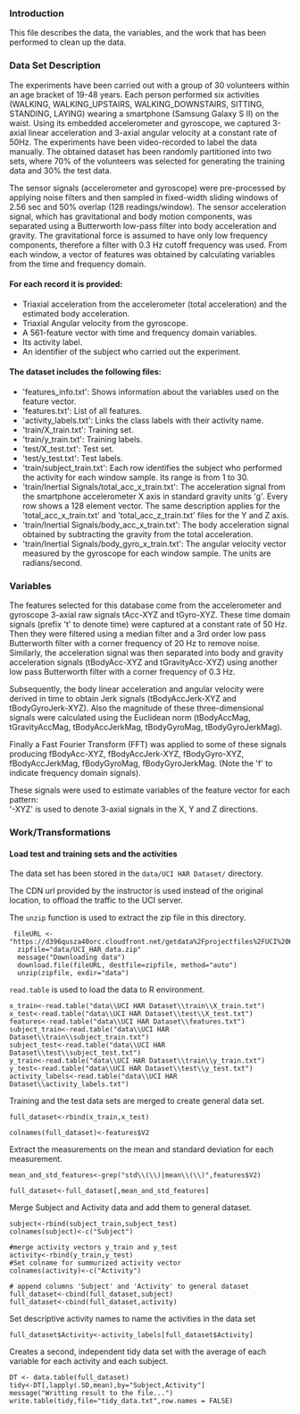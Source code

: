 ### Introduction

This file describes the data, the variables, and the work that has been performed to clean up the data.

### Data Set Description

The experiments have been carried out with a group of 30 volunteers within an age bracket of 19-48 years. Each person performed six activities (WALKING, WALKING_UPSTAIRS, WALKING_DOWNSTAIRS, SITTING, STANDING, LAYING) wearing a smartphone (Samsung Galaxy S II) on the waist. Using its embedded accelerometer and gyroscope, we captured 3-axial linear acceleration and 3-axial angular velocity at a constant rate of 50Hz. The experiments have been video-recorded to label the data manually. The obtained dataset has been randomly partitioned into two sets, where 70% of the volunteers was selected for generating the training data and 30% the test data. 

The sensor signals (accelerometer and gyroscope) were pre-processed by applying noise filters and then sampled in fixed-width sliding windows of 2.56 sec and 50% overlap (128 readings/window). The sensor acceleration signal, which has gravitational and body motion components, was separated using a Butterworth low-pass filter into body acceleration and gravity. The gravitational force is assumed to have only low frequency components, therefore a filter with 0.3 Hz cutoff frequency was used. From each window, a vector of features was obtained by calculating variables from the time and frequency domain. 

#### For each record it is provided:

* Triaxial acceleration from the accelerometer (total acceleration) and the estimated body acceleration.
* Triaxial Angular velocity from the gyroscope. 
* A 561-feature vector with time and frequency domain variables. 
* Its activity label. 
* An identifier of the subject who carried out the experiment.

#### The dataset includes the following files:

* 'features_info.txt': Shows information about the variables used on the feature vector.
* 'features.txt': List of all features.
* 'activity_labels.txt': Links the class labels with their activity name.
* 'train/X_train.txt': Training set.
* 'train/y_train.txt': Training labels.
* 'test/X_test.txt': Test set.
* 'test/y_test.txt': Test labels.
* 'train/subject_train.txt': Each row identifies the subject who performed the activity for each window sample. Its range is from 1 to 30. 
* 'train/Inertial Signals/total_acc_x_train.txt': The acceleration signal from the smartphone accelerometer X axis in standard gravity units 'g'. Every row shows a 128 element vector. The same description applies for the 'total_acc_x_train.txt' and 'total_acc_z_train.txt' files for the Y and Z axis. 
* 'train/Inertial Signals/body_acc_x_train.txt': The body acceleration signal obtained by subtracting the gravity from the total acceleration. 
* 'train/Inertial Signals/body_gyro_x_train.txt': The angular velocity vector measured by the gyroscope for each window sample. The units are radians/second. 

### Variables

The features selected for this database come from the accelerometer and gyroscope 3-axial raw signals tAcc-XYZ and tGyro-XYZ. These time domain signals (prefix 't' to denote time) were captured at a constant rate of 50 Hz. Then they were filtered using a median filter and a 3rd order low pass Butterworth filter with a corner frequency of 20 Hz to remove noise. Similarly, the acceleration signal was then separated into body and gravity acceleration signals (tBodyAcc-XYZ and tGravityAcc-XYZ) using another low pass Butterworth filter with a corner frequency of 0.3 Hz. 

Subsequently, the body linear acceleration and angular velocity were derived in time to obtain Jerk signals (tBodyAccJerk-XYZ and tBodyGyroJerk-XYZ). Also the magnitude of these three-dimensional signals were calculated using the Euclidean norm (tBodyAccMag, tGravityAccMag, tBodyAccJerkMag, tBodyGyroMag, tBodyGyroJerkMag). 

Finally a Fast Fourier Transform (FFT) was applied to some of these signals producing fBodyAcc-XYZ, fBodyAccJerk-XYZ, fBodyGyro-XYZ, fBodyAccJerkMag, fBodyGyroMag, fBodyGyroJerkMag. (Note the 'f' to indicate frequency domain signals). 

These signals were used to estimate variables of the feature vector for each pattern:  
'-XYZ' is used to denote 3-axial signals in the X, Y and Z directions.

### Work/Transformations

#### Load test and training sets and the activities

The data set has been stored in the `data/UCI HAR Dataset/` directory.

The CDN url provided by the instructor is used instead of the original location, to offload the traffic to the UCI server.

The `unzip` function is used to extract the zip file in this directory.

```
 fileURL <- "https://d396qusza40orc.cloudfront.net/getdata%2Fprojectfiles%2FUCI%20HAR%20Dataset.zip"
  zipfile="data/UCI_HAR_data.zip"
  message("Downloading data")
  download.file(fileURL, destfile=zipfile, method="auto")
  unzip(zipfile, exdir="data")
```

`read.table` is used to load the data to R environment.

```
x_train<-read.table("data\\UCI HAR Dataset\\train\\X_train.txt")
x_test<-read.table("data\\UCI HAR Dataset\\test\\X_test.txt")
features<-read.table("data\\UCI HAR Dataset\\features.txt")
subject_train<-read.table("data\\UCI HAR Dataset\\train\\subject_train.txt")
subject_test<-read.table("data\\UCI HAR Dataset\\test\\subject_test.txt")
y_train<-read.table("data\\UCI HAR Dataset\\train\\y_train.txt")
y_test<-read.table("data\\UCI HAR Dataset\\test\\y_test.txt")
activity_labels<-read.table("data\\UCI HAR Dataset\\activity_labels.txt") 
```

Training and the test data sets  are merged to create general data set.

```
full_dataset<-rbind(x_train,x_test)

colnames(full_dataset)<-features$V2
```


Extract the measurements on the mean and standard deviation for each measurement. 
```
mean_and_std_features<-grep("std\\(\\)|mean\\(\\)",features$V2)

full_dataset<-full_dataset[,mean_and_std_features]
```


Merge Subject and Activity data and add them to general dataset.
```
subject<-rbind(subject_train,subject_test)
colnames(subject)<-c("Subject")

#merge activity vectors y_train and y_test
activity<-rbind(y_train,y_test)
#Set colname for summurized activity vector
colnames(activity)<-c("Activity")

# append columns 'Subject' and 'Activity' to general dataset
full_dataset<-cbind(full_dataset,subject)
full_dataset<-cbind(full_dataset,activity)
```

Set descriptive activity names to name the activities in the data set

```
full_dataset$Activity<-activity_labels[full_dataset$Activity]
```

Creates a second, independent tidy data set  with the average of each variable for each activity and each subject.
```
DT <- data.table(full_dataset)
tidy<-DT[,lapply(.SD,mean),by="Subject,Activity"]
message("Writting result to the file...")
write.table(tidy,file="tidy_data.txt",row.names = FALSE)
```


